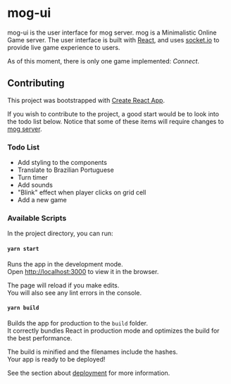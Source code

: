 # mog-ui

mog-ui is the user interface for mog server. mog is a Minimalistic Online Game server.
The user interface is built with [React](https://reactjs.org), and uses [socket.io](https://socket.io/) to provide live game experience to users.

As of this moment, there is only one game implemented: _Connect_.

## Contributing

This project was bootstrapped with [Create React App](https://github.com/facebook/create-react-app).

If you wish to contribute to the project, a good start would be to look into the todo list below. Notice that some of these items will require changes to [mog server](https://github.com/lucas-FP/mog).

### Todo List

- Add styling to the components
- Translate to Brazilian Portuguese
- Turn timer
- Add sounds
- "Blink" effect when player clicks on grid cell
- Add a new game

### Available Scripts

In the project directory, you can run:

#### `yarn start`

Runs the app in the development mode.<br />
Open [http://localhost:3000](http://localhost:3000) to view it in the browser.

The page will reload if you make edits.<br />
You will also see any lint errors in the console.

#### `yarn build`

Builds the app for production to the `build` folder.<br />
It correctly bundles React in production mode and optimizes the build for the best performance.

The build is minified and the filenames include the hashes.<br />
Your app is ready to be deployed!

See the section about [deployment](https://facebook.github.io/create-react-app/docs/deployment) for more information.
